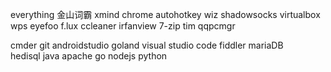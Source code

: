 everything
金山词霸
xmind
chrome
autohotkey
wiz
shadowsocks
virtualbox
wps
eyefoo
f.lux
ccleaner
irfanview
7-zip
tim
qqpcmgr

cmder
git
androidstudio
goland
visual studio code
fiddler
mariaDB     
hedisql
java
apache
go
nodejs
python
